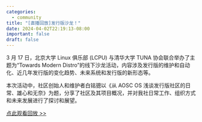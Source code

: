 ```yaml
---
categories:
  - community
title: "[直播回放]发行版沙龙！"
date: 2024-04-02T22:19:13-08:00
important: false
draft: false
---
```


3 月 17 日，北京大学 Linux 俱乐部 (LCPU) 与清华大学 TUNA 协会联合举办了主题为“Towards Modern Distro”的线下沙龙活动，内容涉及发行版的维护和自动化、近几年发行版的变化趋势、未来系统和发行版的新形态等。

本次活动中，社区创始人和维护者白铭骢以《从 AOSC OS 浅谈发行版社区的日常、雄心和无奈》为题，分享了社区及其项目概况，并对我社日常工作、组织方式和未来发展进行了探讨和展望。

[点此观看回放 >> ](https://www.bilibili.com/video/BV1Yx421D7d2/)